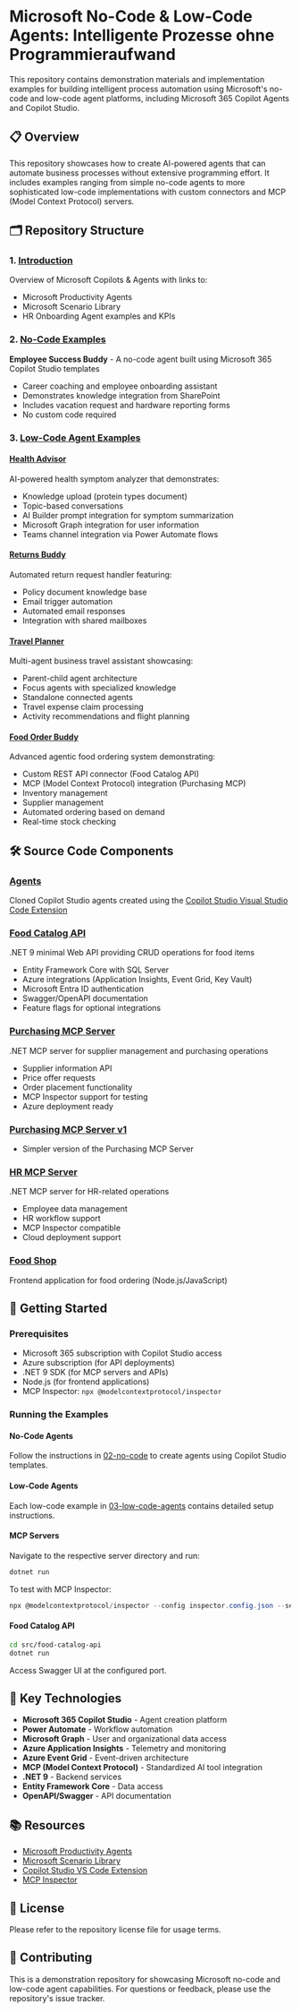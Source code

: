 # Microsoft No-Code & Low-Code Agents: Intelligente Prozesse ohne Programmieraufwand

This repository contains demonstration materials and implementation examples for building intelligent process automation using Microsoft's no-code and low-code agent platforms, including Microsoft 365 Copilot Agents and Copilot Studio.

## 📋 Overview

This repository showcases how to create AI-powered agents that can automate business processes without extensive programming effort. It includes examples ranging from simple no-code agents to more sophisticated low-code implementations with custom connectors and MCP (Model Context Protocol) servers.

## 🗂️ Repository Structure

### 1. [Introduction](./01-introduction/)

Overview of Microsoft Copilots & Agents with links to:

- Microsoft Productivity Agents
- Microsoft Scenario Library
- HR Onboarding Agent examples and KPIs

### 2. [No-Code Examples](./02-no-code/)

**Employee Success Buddy** - A no-code agent built using Microsoft 365 Copilot Studio templates

- Career coaching and employee onboarding assistant
- Demonstrates knowledge integration from SharePoint
- Includes vacation request and hardware reporting forms
- No custom code required

### 3. [Low-Code Agent Examples](./03-low-code-agents/)

#### [Health Advisor](./03-low-code-agents/01-health-advisor/)

AI-powered health symptom analyzer that demonstrates:

- Knowledge upload (protein types document)
- Topic-based conversations
- AI Builder prompt integration for symptom summarization
- Microsoft Graph integration for user information
- Teams channel integration via Power Automate flows

#### [Returns Buddy](./03-low-code-agents/02-returns-buddy/)

Automated return request handler featuring:

- Policy document knowledge base
- Email trigger automation
- Automated email responses
- Integration with shared mailboxes

#### [Travel Planner](./03-low-code-agents/03.-travel-planner/)

Multi-agent business travel assistant showcasing:

- Parent-child agent architecture
- Focus agents with specialized knowledge
- Standalone connected agents
- Travel expense claim processing
- Activity recommendations and flight planning

#### [Food Order Buddy](./03-low-code-agents/04-food-order-buddy/)

Advanced agentic food ordering system demonstrating:

- Custom REST API connector (Food Catalog API)
- MCP (Model Context Protocol) integration (Purchasing MCP)
- Inventory management
- Supplier management
- Automated ordering based on demand
- Real-time stock checking

## 🛠️ Source Code Components

### [Agents](./src/agents/)

Cloned Copilot Studio agents created using the [Copilot Studio Visual Studio Code Extension](https://marketplace.visualstudio.com/items?itemName=ms-CopilotStudio.vscode-copilotstudio)

### [Food Catalog API](./src/food-catalog-api/)

.NET 9 minimal Web API providing CRUD operations for food items

- Entity Framework Core with SQL Server
- Azure integrations (Application Insights, Event Grid, Key Vault)
- Microsoft Entra ID authentication
- Swagger/OpenAPI documentation
- Feature flags for optional integrations

### [Purchasing MCP Server](./src/purchasing-mcp/)

.NET MCP server for supplier management and purchasing operations

- Supplier information API
- Price offer requests
- Order placement functionality
- MCP Inspector support for testing
- Azure deployment ready

### [Purchasing MCP Server v1](./src/purchasing-mcp-v1//)

- Simpler version of the Purchasing MCP Server

### [HR MCP Server](./src/hr-mcp-server/)

.NET MCP server for HR-related operations

- Employee data management
- HR workflow support
- MCP Inspector compatible
- Cloud deployment support

### [Food Shop](./src/food-shop/)

Frontend application for food ordering (Node.js/JavaScript)

## 🚀 Getting Started

### Prerequisites

- Microsoft 365 subscription with Copilot Studio access
- Azure subscription (for API deployments)
- .NET 9 SDK (for MCP servers and APIs)
- Node.js (for frontend applications)
- MCP Inspector: `npx @modelcontextprotocol/inspector`

### Running the Examples

#### No-Code Agents

Follow the instructions in [02-no-code](./02-no-code/) to create agents using Copilot Studio templates.

#### Low-Code Agents

Each low-code example in [03-low-code-agents](./03-low-code-agents/) contains detailed setup instructions.

#### MCP Servers

Navigate to the respective server directory and run:

```powershell
dotnet run
```

To test with MCP Inspector:

```powershell
npx @modelcontextprotocol/inspector --config inspector.config.json --server <server-name>
```

#### Food Catalog API

```bash
cd src/food-catalog-api
dotnet run
```

Access Swagger UI at the configured port.

## 🔗 Key Technologies

- **Microsoft 365 Copilot Studio** - Agent creation platform
- **Power Automate** - Workflow automation
- **Microsoft Graph** - User and organizational data access
- **Azure Application Insights** - Telemetry and monitoring
- **Azure Event Grid** - Event-driven architecture
- **MCP (Model Context Protocol)** - Standardized AI tool integration
- **.NET 9** - Backend services
- **Entity Framework Core** - Data access
- **OpenAPI/Swagger** - API documentation

## 📚 Resources

- [Microsoft Productivity Agents](https://www.microsoft.com/en-us/microsoft-365-copilot/agents)
- [Microsoft Scenario Library](https://adoption.microsoft.com/en-us/scenario-library/)
- [Copilot Studio VS Code Extension](https://marketplace.visualstudio.com/items?itemName=ms-CopilotStudio.vscode-copilotstudio)
- [MCP Inspector](https://github.com/modelcontextprotocol/inspector)

## 📄 License

Please refer to the repository license file for usage terms.

## 🤝 Contributing

This is a demonstration repository for showcasing Microsoft no-code and low-code agent capabilities. For questions or feedback, please use the repository's issue tracker.
